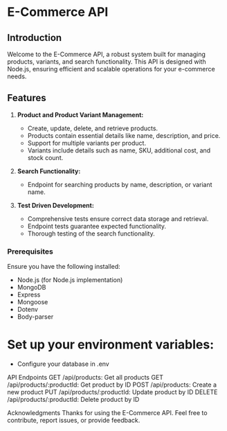 # E-Commerce API

## Introduction

Welcome to the E-Commerce API, a robust system built for managing products, variants, and search functionality. This API is designed with Node.js, ensuring efficient and scalable operations for your e-commerce needs.


## Features

1. **Product and Product Variant Management:**
   - Create, update, delete, and retrieve products.
   - Products contain essential details like name, description, and price.
   - Support for multiple variants per product.
   - Variants include details such as name, SKU, additional cost, and stock count.

2. **Search Functionality:**
   - Endpoint for searching products by name, description, or variant name.

3. **Test Driven Development:**
   - Comprehensive tests ensure correct data storage and retrieval.
   - Endpoint tests guarantee expected functionality.
   - Thorough testing of the search functionality.

### Prerequisites

Ensure you have the following installed:

- Node.js (for Node.js implementation)
- MongoDB
- Express
- Mongoose
- Dotenv
- Body-parser

# Set up your environment variables:
 - Configure your database in .env

 
API Endpoints
GET /api/products: Get all products
GET /api/products/:productId: Get product by ID
POST /api/products: Create a new product
PUT /api/products/:productId: Update product by ID
DELETE /api/products/:productId: Delete product by ID


Acknowledgments
Thanks for using the E-Commerce API. Feel free to contribute, report issues, or provide feedback.
